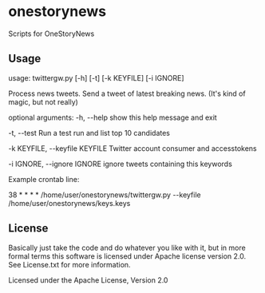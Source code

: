 onestorynews
============

Scripts for OneStoryNews

Usage
-----

usage: twittergw.py [-h] [-t] [-k KEYFILE] [-i IGNORE]

Process news tweets. Send a tweet of latest breaking news. (It's kind of
magic, but not really)

optional arguments:
  -h, --help            show this help message and exit

  -t, --test            Run a test run and list top 10 candidates

  -k KEYFILE, --keyfile KEYFILE
                        Twitter account consumer and accesstokens

  -i IGNORE, --ignore IGNORE
                        ignore tweets containing this keywords


Example crontab line:

38 * * * * /home/user/onestorynews/twittergw.py --keyfile /home/user/onestorynews/keys.keys 


License
-------

Basically just take the code and do whatever you like with it, but in more formal terms this software
is licensed under Apache license version 2.0. See License.txt for more information.

Licensed under the Apache License, Version 2.0




